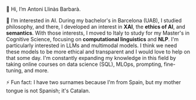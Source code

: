 👋 Hi, I’m Antoni Llinàs Barbarà. 

👀 I’m interested in AI. During my bachelor's in Barcelona (UAB), I studied philosophy, and there, I developed an interest in **XAI**, the **ethics of AI**, and **semantics**.
With those interests, I moved to Italy to study for my Master's in Cognitive Science, focusing on **computational linguistics** and **NLP**. I'm particularly interested in LLMs and multimodal models. I think we need these models to be more ethical and transparent and I  would love to help on that some day.
I'm constantly expanding my knowledge in this field by taking online courses on data science (SQL), MLOps, prompting, fine-tuning, and more. 
 

⚡ Fun fact: I have two surnames because I'm from Spain, but my mother tongue is not Spanish; it's Catalan. 

<!---
Tonet21/Tonet21 is a ✨ special ✨ repository because its `README.md` (this file) appears on your GitHub profile.
You can click the Preview link to take a look at your changes.
--->
